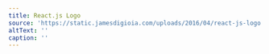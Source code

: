 ```yaml
---
title: React.js Logo
source: 'https://static.jamesdigioia.com/uploads/2016/04/react-js-logo.png'
altText: ''
caption: ''
---
```


